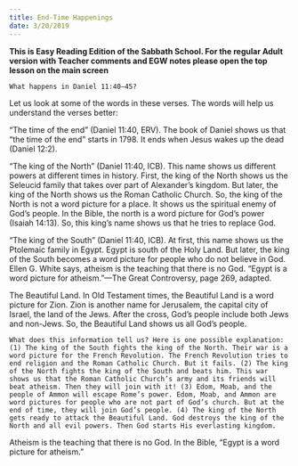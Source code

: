 ```yaml
---
title: End-Time Happenings
date: 3/20/2019
---
```


 **This is Easy Reading Edition of the Sabbath School. For the regular Adult version with Teacher comments and EGW notes please open the top lesson on the main screen** 

`What happens in Daniel 11:40–45?`

Let us look at some of the words in these verses. The words will help us understand the verses better:

“The time of the end” (Daniel 11:40, ERV). The book of Daniel shows us that “the time of the end” starts in 1798. It ends when Jesus wakes up the dead (Daniel 12:2).

“The king of the North” (Daniel 11:40, ICB). This name shows us different powers at different times in history. First, the king of the North shows us the Seleucid family that takes over part of Alexander’s kingdom. But later, the king of the North shows us the Roman Catholic Church. So, the king of the North is not a word picture for a place. It shows us the spiritual enemy of God’s people. In the Bible, the north is a word picture for God’s power (Isaiah 14:13). So, this king’s name shows us that he tries to replace God.

“The king of the South” (Daniel 11:40, ICB). At first, this name shows us the Ptolemaic family in Egypt. Egypt is south of the Holy Land. But later, the king of the South becomes a word picture for people who do not believe in God. Ellen G. White says, atheism is the teaching that there is no God. “Egypt is a word picture for atheism.”—The Great Controversy, page 269, adapted.

The Beautiful Land. In Old Testament times, the Beautiful Land is a word picture for Zion. Zion is another name for Jerusalem, the capital city of Israel, the land of the Jews. After the cross, God’s people include both Jews and non-Jews. So, the Beautiful Land shows us all God’s people.

`What does this information tell us? Here is one possible explanation: (1) The king of the South fights the king of the North. Their war is a word picture for the French Revolution. The French Revolution tries to end religion and the Roman Catholic Church. But it fails. (2) The king of the North fights the king of the South and beats him. This war shows us that the Roman Catholic Church’s army and its friends will beat atheism. Then they will join with it! (3) Edom, Moab, and the people of Ammon will escape Rome’s power. Edom, Moab, and Ammon are word pictures for people who are not part of God’s church. But at the end of time, they will join God’s people. (4) The king of the North gets ready to attack the Beautiful Land. God destroys the king of the North and all evil powers. Then God starts His everlasting kingdom.`

Atheism is the teaching that there is no God. In the Bible, “Egypt is a word picture for atheism.”
